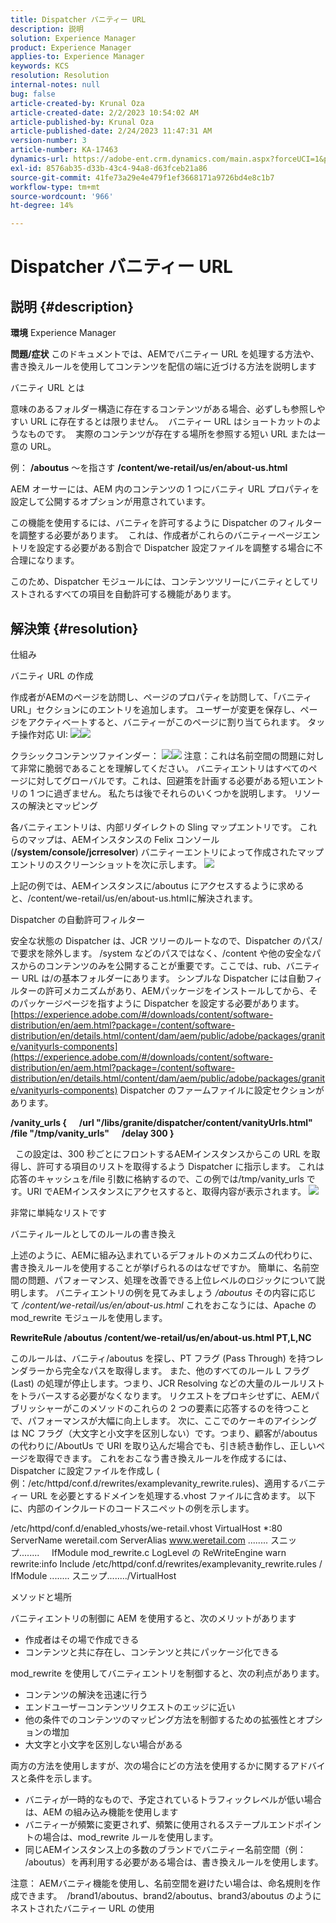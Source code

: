 ```yaml
---
title: Dispatcher バニティー URL
description: 説明
solution: Experience Manager
product: Experience Manager
applies-to: Experience Manager
keywords: KCS
resolution: Resolution
internal-notes: null
bug: false
article-created-by: Krunal Oza
article-created-date: 2/2/2023 10:54:02 AM
article-published-by: Krunal Oza
article-published-date: 2/24/2023 11:47:31 AM
version-number: 3
article-number: KA-17463
dynamics-url: https://adobe-ent.crm.dynamics.com/main.aspx?forceUCI=1&pagetype=entityrecord&etn=knowledgearticle&id=9a85c1e3-e7a2-ed11-aad1-6045bd006149
exl-id: 8576ab35-d33b-43c4-94a8-d63fceb21a86
source-git-commit: 41fe73a29e4e479f1ef3668171a9726bd4e8c1b7
workflow-type: tm+mt
source-wordcount: '966'
ht-degree: 14%

---
```


# Dispatcher バニティー URL

## 説明 {#description}

<b>環境</b>
Experience Manager


<b>問題/症状</b>
このドキュメントでは、AEMでバニティー URL を処理する方法や、書き換えルールを使用してコンテンツを配信の端に近づける方法を説明します

バニティ URL とは

意味のあるフォルダー構造に存在するコンテンツがある場合、必ずしも参照しやすい URL に存在するとは限りません。  バニティー URL はショートカットのようなものです。  実際のコンテンツが存在する場所を参照する短い URL または一意の URL。

例： <b>/aboutus</b> ～を指さす <b>/content/we-retail/us/en/about-us.html</b>

AEM オーサーには、AEM 内のコンテンツの 1 つにバニティ URL プロパティを設定して公開するオプションが用意されています。

この機能を使用するには、バニティを許可するように Dispatcher のフィルターを調整する必要があります。  これは、作成者がこれらのバニティーページエントリを設定する必要がある割合で Dispatcher 設定ファイルを調整する場合に不合理になります。

このため、Dispatcher モジュールには、コンテンツツリーにバニティとしてリストされるすべての項目を自動許可する機能があります。


## 解決策 {#resolution}


仕組み


バニティ URL の作成

作成者がAEMのページを訪問し、ページのプロパティを訪問して、「バニティ URL」セクションにのエントリを追加します。
ユーザーが変更を保存し、ページをアクティベートすると、バニティーがこのページに割り当てられます。
タッチ操作対応 UI:
![](assets/c1e59dbd-38b4-ed11-83fe-6045bd006149.png)![](assets/c3e59dbd-38b4-ed11-83fe-6045bd006149.png)


クラシックコンテンツファインダー：
![](assets/c2e59dbd-38b4-ed11-83fe-6045bd006149.png)![](assets/c4e59dbd-38b4-ed11-83fe-6045bd006149.png)
注意：これは名前空間の問題に対して非常に脆弱であることを理解してください。
バニティエントリはすべてのページに対してグローバルです。これは、回避策を計画する必要がある短いエントリの 1 つに過ぎません。 私たちは後でそれらのいくつかを説明します。
リソースの解決とマッピング

各バニティエントリは、内部リダイレクトの Sling マップエントリです。
これらのマップは、AEMインスタンスの Felix コンソール (<b>/system/console/jcrresolver</b>) バニティーエントリによって作成されたマップエントリのスクリーンショットを次に示します。
![](assets/c5e59dbd-38b4-ed11-83fe-6045bd006149.png)



上記の例では、AEMインスタンスに/aboutus にアクセスするように求めると、/content/we-retail/us/en/about-us.htmlに解決されます。

Dispatcher の自動許可フィルター

安全な状態の Dispatcher は、JCR ツリーのルートなので、Dispatcher のパス/で要求を除外します。
/system などのパスではなく、/content や他の安全なパスからのコンテンツのみを公開することが重要です。ここでは、rub、バニティー URL は/の基本フォルダーにあります。
シンプルな Dispatcher には自動フィルターの許可メカニズムがあり、AEMパッケージをインストールしてから、そのパッケージページを指すように Dispatcher を設定する必要があります。
[https://experience.adobe.com/#/downloads/content/software-distribution/en/aem.html?package=/content/software-distribution/en/details.html/content/dam/aem/public/adobe/packages/granite/vanityurls-components](https://experience.adobe.com/#/downloads/content/software-distribution/en/aem.html?package=/content/software-distribution/en/details.html/content/dam/aem/public/adobe/packages/granite/vanityurls-components)
Dispatcher のファームファイルに設定セクションがあります。


<b>/vanity_urls {</b><b> </b><b>    </b><b> </b><b>/url &quot;/libs/granite/dispatcher/content/vanityUrls.html&quot;</b><b> </b><b>    </b><b> </b><b>/file &quot;/tmp/vanity_urls&quot;</b><b> </b><b>    </b><b> </b><b>/delay 300</b><b> </b><b>}</b>

 
この設定は、300 秒ごとにフロントするAEMインスタンスからこの URL を取得し、許可する項目のリストを取得するよう Dispatcher に指示します。
これは応答のキャッシュを/file 引数に格納するので、この例では/tmp/vanity_urls です。URI でAEMインスタンスにアクセスすると、取得内容が表示されます。
![](assets/c6e59dbd-38b4-ed11-83fe-6045bd006149.png)



非常に単純なリストです

バニティルールとしてのルールの書き換え

上述のように、AEMに組み込まれているデフォルトのメカニズムの代わりに、書き換えルールを使用することが挙げられるのはなぜですか。
簡単に、名前空間の問題、パフォーマンス、処理を改善できる上位レベルのロジックについて説明します。
バニティエントリの例を見てみましょう */aboutus* その内容に応じて */content/we-retail/us/en/about-us.html* これをおこなうには、Apache の mod_rewrite モジュールを使用します。

<b>RewriteRule /aboutus /content/we-retail/us/en/about-us.html PT,L,NC</b>


このルールは、バニティ/aboutus を探し、PT フラグ (Pass Through) を持つレンダラーから完全なパスを取得します。
また、他のすべてのルール L フラグ (Last) の処理が停止します。つまり、JCR Resolving などの大量のルールリストをトラバースする必要がなくなります。
リクエストをプロキシせずに、AEMパブリッシャーがこのメソッドのこれらの 2 つの要素に応答するのを待つことで、パフォーマンスが大幅に向上します。
次に、ここでのケーキのアイシングは NC フラグ（大文字と小文字を区別しない）です。つまり、顧客が/aboutus の代わりに/AboutUs で URI を取り込んだ場合でも、引き続き動作し、正しいページを取得できます。
これをおこなう書き換えルールを作成するには、Dispatcher に設定ファイルを作成し ( 例：/etc/httpd/conf.d/rewrites/examplevanity_rewrite.rules)、適用するバニティー URL を必要とするドメインを処理する.vhost ファイルに含めます。
以下に、内部のインクルードのコードスニペットの例を示します。

/etc/httpd/conf.d/enabled_vhosts/we-retail.vhost VirtualHost \*:80 ServerName weretail.com ServerAlias www.weretail.com ........ スニップ........     IfModule mod_rewrite.c LogLevel の ReWriteEngine warn rewrite:info Include /etc/httpd/conf.d/rewrites/examplevanity_rewrite.rules / IfModule ........ スニップ......../VirtualHost



メソッドと場所


バニティエントリの制御に AEM を使用すると、次のメリットがあります

- 作成者はその場で作成できる
- コンテンツと共に存在し、コンテンツと共にパッケージ化できる


mod_rewrite を使用してバニティエントリを制御すると、次の利点があります。

- コンテンツの解決を迅速に行う
- エンドユーザーコンテンツリクエストのエッジに近い
- 他の条件でのコンテンツのマッピング方法を制御するための拡張性とオプションの増加
- 大文字と小文字を区別しない場合がある


両方の方法を使用しますが、次の場合にどの方法を使用するかに関するアドバイスと条件を示します。

- バニティが一時的なもので、予定されているトラフィックレベルが低い場合は、AEM の組み込み機能を使用します
- バニティーが頻繁に変更されず、頻繁に使用されるステープルエンドポイントの場合は、mod_rewrite ルールを使用します。
- 同じAEMインスタンス上の多数のブランドでバニティー名前空間（例： /aboutus）を再利用する必要がある場合は、書き換えルールを使用します。


注意： AEMバニティ機能を使用し、名前空間を避けたい場合は、命名規則を作成できます。  /brand1/aboutus、brand2/aboutus、brand3/aboutus のようにネストされたバニティー URL の使用
